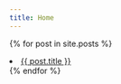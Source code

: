 ```yaml
---
title: Home
---
```


{% for post in site.posts %}
  <li>
    <a href="{{ post.url | relative_url }}">{{ post.title }}</a>
  </li>
{% endfor %}
